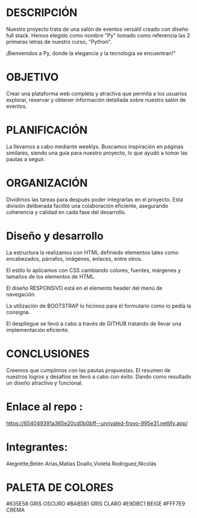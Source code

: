 # DESCRIPCIÓN
Nuestro proyecto trata de una salón de eventos versátil creado con diseño full stack. Hemos elegido como nombre "Py" tomado como referencia las 2 primeras letras de nuestro curso, "Python".

¡Bienvenidos a Py, donde la elegancia y la tecnología se encuentran!"

# OBJETIVO
Crear una plataforma web completa y atractiva que permita a los usuarios explorar, reservar y obtener información detallada sobre nuestro salón de eventos.

# PLANIFICACIÓN
La llevamos a cabo mediante weeklys. Buscamos inspiración en páginas similares, siendo una guía para nuestro proyecto, lo que ayudó a tomar las pautas a seguir.

# ORGANIZACIÓN 
Dividimos las tareas para después poder integrarlas en el proyecto. Esta división deliberada facilitó una colaboración eficiente, asegurando coherencia y calidad en cada fase del desarrollo.

# Diseño y desarrollo
La estructura la realizamos con HTML definiedo elementos tales como encabezados, párrafos, imágenes, enlaces, entre otros.

El estilo lo aplicamos con CSS cambiando colores, fuentes, márgenes y tamaños de los elementos de HTML.

El diseño RESPONSIVO está en el elemento header del menú de navegación.

La utilización de BOOTSTRAP lo hicimos para el formulario como lo pedía la consigna.

El despliegue se llevó a cabo a través de GITHUB tratando de llevar una implementación eficiente.

# CONCLUSIONES

Creemos que cumplimos con las pautas propuestas. El resumen de nuestros logros y desafíos se llevó a cabo con éxito. Dando como resultado un diseño atractivo y funcional.


# Enlace al repo :
https://654049391a365e20cd0b0bff--unrivaled-froyo-995e31.netlify.app/

# Integrantes:
Alegrette,Belén
Arias,Matías
Doallo,Violeta
Rodriguez,Nicolás



# PALETA DE COLORES
#635E58 GRIS OSCURO
#BAB5B1 GRIS CLARO
#E9DBC1 BEIGE
#FFF7E9 CREMA

